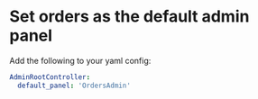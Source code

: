 # Set orders as the default admin panel

Add the following to your yaml config:

```yml
AdminRootController:
  default_panel: 'OrdersAdmin'
```